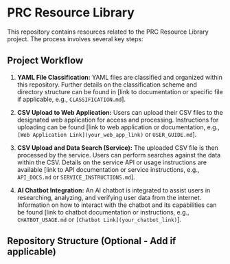 # PRC Resource Library

This repository contains resources related to the PRC Resource Library project.  The process involves several key steps:

## Project Workflow

1. **YAML File Classification:**  YAML files are classified and organized within this repository.  Further details on the classification scheme and directory structure can be found in [link to documentation or specific file if applicable, e.g., `CLASSIFICATION.md`].

2. **CSV Upload to Web Application:**  Users can upload their CSV files to the designated web application for access and processing.  Instructions for uploading can be found [link to web application or documentation, e.g., `[Web Application Link](your_web_app_link)` or `USER_GUIDE.md`].

3. **CSV Upload and Data Search (Service):** The uploaded CSV file is then processed by the service.  Users can perform searches against the data within the CSV.  Details on the service API or usage instructions are available [link to API documentation or service instructions, e.g., `API_DOCS.md` or `SERVICE_INSTRUCTIONS.md`].

4. **AI Chatbot Integration:**  An AI chatbot is integrated to assist users in researching, analyzing, and verifying user data from the internet.  Information on how to interact with the chatbot and its capabilities can be found [link to chatbot documentation or instructions, e.g., `CHATBOT_USAGE.md` or `[Chatbot Link](your_chatbot_link)`].


## Repository Structure (Optional -  Add if applicable)

